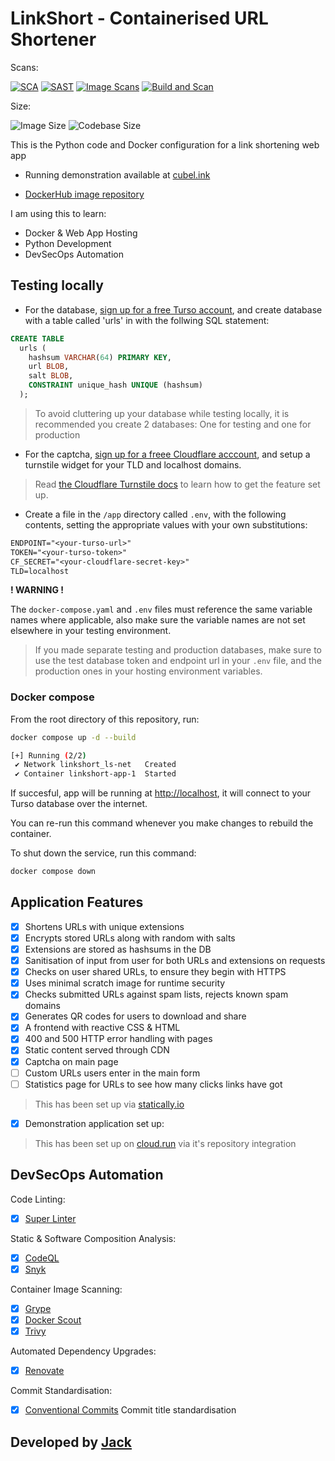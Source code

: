 # LinkShort - Containerised URL Shortener

Scans:

[![SCA](https://snyk.io/test/github/jackseceng/LinkShort/badge.svg)](https://snyk.io/test/github/jackseceng/LinkShort)
[![SAST](https://github.com/jackseceng/LinkShort/actions/workflows/codeql.yml/badge.svg)](https://codeql.github.com/)
[![Image Scans](https://github.com/jackseceng/LinkShort/actions/workflows/scan-container.yml/badge.svg)](https://github.com/jackseceng/LinkShort/actions/workflows/scan-container.yml)
[![Build and Scan](https://github.com/jackseceng/LinkShort/actions/workflows/scan-container.yml/badge.svg)](https://github.com/jackseceng/LinkShort/actions/workflows/scan-container.yml)

Size:

![Image Size](https://img.shields.io/docker/image-size/jackseceng/linkshort/latest)
![Codebase Size](https://img.shields.io/github/languages/code-size/jackseceng/LinkShort)

This is the Python code and Docker configuration for a link shortening web app

- Running demonstration available at [cubel.ink](https://cubel.ink)

- [DockerHub image repository](https://hub.docker.com/r/jackseceng/linkshort)

I am using this to learn:
- Docker & Web App Hosting
- Python Development
- DevSecOps Automation

## Testing locally

- For the database, [sign up for a free Turso account](https://app.turso.tech/signup), and create database with a table called 'urls' in with the follwing SQL statement:
```SQL
CREATE TABLE
  urls (
    hashsum VARCHAR(64) PRIMARY KEY,
    url BLOB,
    salt BLOB,
    CONSTRAINT unique_hash UNIQUE (hashsum)
  );
```
> To avoid cluttering up your database while testing locally, it is recommended you create 2 databases: One for testing and one for production

- For the captcha, [sign up for a freee Cloudflare acccount](https://dash.cloudflare.com/sign-up), and setup a turnstile widget for your TLD and localhost domains.
> Read [the Cloudflare Turnstile docs](https://developers.cloudflare.com/turnstile/) to learn how to get the feature set up.

- Create a file in the `/app` directory called `.env`, with the following contents, setting the appropriate values with your own substitutions:
```txt
ENDPOINT="<your-turso-url>"
TOKEN="<your-turso-token>"
CF_SECRET="<your-cloudflare-secret-key>"
TLD=localhost
```

**! WARNING !**

The `docker-compose.yaml` and `.env` files must reference the same variable names where applicable, also make sure the variable names are not set elsewhere in your testing environment.
> If you made separate testing and production databases, make sure to use the test database token and endpoint url in your `.env` file, and the production ones in your hosting environment variables.

### Docker compose
From the root directory of this repository, run:
```bash
docker compose up -d --build
```
```bash
[+] Running (2/2)
 ✔ Network linkshort_ls-net   Created
 ✔ Container linkshort-app-1  Started
```

If succesful, app will be running at [http://localhost](http://localhost), it will connect to your Turso database over the internet.

You can re-run this command whenever you make changes to rebuild the container.

To shut down the service, run this command:
```bash
docker compose down
```

## Application Features

- [x] Shortens URLs with unique extensions
- [x] Encrypts stored URLs along with random with salts
- [x] Extensions are stored as hashsums in the DB
- [x] Sanitisation of input from user for both URLs and extensions on requests
- [x] Checks on user shared URLs, to ensure they begin with HTTPS
- [x] Uses minimal scratch image for runtime security
- [x] Checks submitted URLs against spam lists, rejects known spam domains
- [x] Generates QR codes for users to download and share
- [x] A frontend with reactive CSS & HTML
- [x] 400 and 500 HTTP error handling with pages
- [x] Static content served through CDN
- [x] Captcha on main page
- [ ] Custom URLs users enter in the main form
- [ ] Statistics page for URLs to see how many clicks links have got

> This has been set up via [statically.io](https://statically.io/)

- [x] Demonstration application set up:

> This has been set up on [cloud.run](https://cloud.run) via it's repository integration

## DevSecOps Automation

Code Linting:
- [x] [Super Linter](https://github.com/super-linter/super-linter)

Static & Software Composition Analysis:
- [x] [CodeQL](https://codeql.github.com/)
- [x] [Snyk](https://snyk.io)

Container Image Scanning:
- [x] [Grype](https://github.com/anchore/grype/)
- [x] [Docker Scout](https://docs.docker.com/scout/)
- [x] [Trivy](https://trivy.dev/latest/docs/target/container_image/)

Automated Dependency Upgrades:
- [x] [Renovate](https://www.mend.io/free-developer-tools/renovate/)

Commit Standardisation:
- [x] [Conventional Commits](https://www.conventionalcommits.org/en/v1.0.0/) Commit title standardisation

## Developed by [Jack](https://jacksec.engineer)
